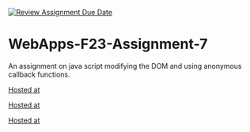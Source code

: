 [![Review Assignment Due Date](https://classroom.github.com/assets/deadline-readme-button-24ddc0f5d75046c5622901739e7c5dd533143b0c8e959d652212380cedb1ea36.svg)](https://classroom.github.com/a/Kv-XePEp)
# WebApps-F23-Assignment-7
An assignment on java script modifying the DOM and using anonymous callback functions.

[Hosted at](https://44-563-webapps-f23.github.io/44563-webapps-f23-assignment7-Sambhavi2/pirate.html)

[Hosted at](https://44-563-webapps-f23.github.io/44563-webapps-f23-assignment7-Sambhavi2/react.html)


[Hosted at](https://44-563-webapps-f23.github.io/44563-webapps-f23-assignment7-Sambhavi2/merger.html)
